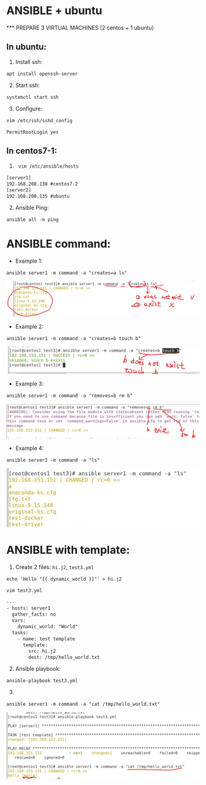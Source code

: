 # ANSIBLE + ubuntu
*** PREPARE 3 VIRTUAL MACHINES (2 centos + 1 ubuntu)
## In ubuntu:
1. Install ssh:
```
apt install openssh-server
```
2. Start ssh:
```
systemctl start ssh
```
3. Configure:
```
vim /etc/ssh/sshd_config
```
```
PermitRootLogin yes
```
## In centos7-1:
1. ``` vim /etc/ansible/hosts```
```
[server1]
192.168.208.138 #centos7-2
[server2]
192.168.208.135 #ubuntu
```
2. Ansible Ping:
```
ansible all -m ping
```
# ANSIBLE command:
* Example 1:
```
ansible server1 -m command -a "creates=a ls"
```
![alt text](image.png)
* Example 2:
```
ansible server1 -m command -a "creates=b touch b"
```
![alt text](image-1.png)
* Example 3:
```
ansible server1 -m command -a "removes=b rm b"
```
![alt text](image-2.png)
* Example 4:
```
ansible server1 -m command -a "ls"
```
![alt text](image-3.png)

# ANSIBLE with template:
1. Create 2 files: ```hi.j2```, ```test3.yml```
```
echo 'Hello "{{ dynamic_world }}"' > hi.j2
```
```
vim test3.yml
```
```
---
- hosts: server1
  gather_facts: no
  vars:
    dynamic_world: "World"
  tasks:
    - name: test template
      template:
        src: hi.j2
        dest: /tmp/hello_world.txt
```
2. Ansible playbook:
```
ansible-playbook test3.yml
```
3. 
```
ansible server1 -m command -a "cat /tmp/hello_world.txt"
```
![alt text](image-4.png)